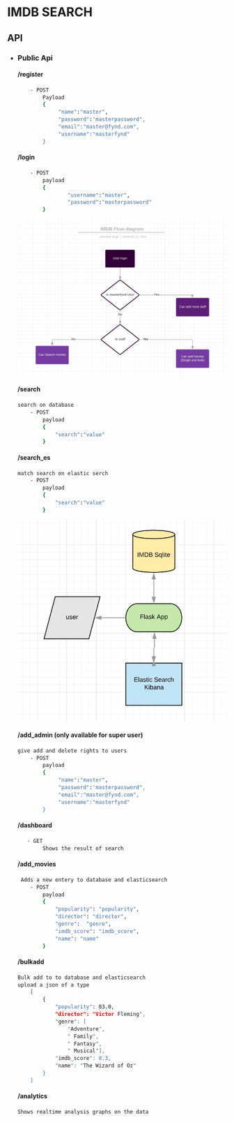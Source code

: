 # IMDB SEARCH


## API
 
 - ### Public Api

    #### /register
    ```sh
        - POST
            Payload
            {
                 "name":"master",
                 "password":'masterpassword",
                 "email":"master@fynd.com",
                 "username":"masterfynd"
            }        
    ```
    #### /login
    ```sh
        - POST
            payload 
            {
	                "username":"master",
	                "password":"masterpassword"
            }
      ```
    ![flowdiagram](flowdiagram.jpeg)    
    #### /search
    ```sh
    search on database
        - POST
            payload
            {
                "search":"value"
            }
    ```
    #### /search_es
    ```sh
    match search on elastic serch
        - POST
            payload
            {
                "search":"value"
            }
    ```    
    ![Search](search.jpeg)
    #### /add_admin (only available for super user)
    ```sh
    give add and delete rights to users
        - POST
            payload
            {
                 "name":"master",
                 "password":'masterpassword",
                 "email":"master@fynd.com",
                 "username":"masterfynd"
            }
    ```
    #### /dashboard 
    ```sh
       - GET
            Shows the result of search 
    ```
    #### /add_movies
    ```sh
     Adds a new entery to database and elasticsearch
        - POST
            payload
            {
                "popularity": "popularity",
                "director": "director",
                "genre":  "genre",
                "imdb_score": "imdb_score",
                "name": "name"
            }

    ```
    #### /bulkadd
    ```sh
    Bulk add to to database and elasticsearch
    upload a json of a type 
        [
            {
                "popularity": 83.0,
                "director": "Victor Fleming",
                "genre": [
                    "Adventure",
                    " Family",
                    " Fantasy",
                    " Musical"],
                "imdb_score": 8.3,
                "name": "The Wizard of Oz"
            }
        ]
    
    ```
    #### /analytics
    ```sh
    Shows realtime analysis graphs on the data
    ```    
   
    